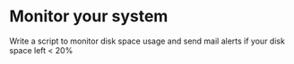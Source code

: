 # Monitor your system 
Write a script to monitor disk space usage and send mail alerts if your disk space left < 20% 
